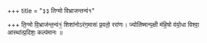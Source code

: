 +++
title = "३३ तिग्मो विभ्राजन्तन्वं१"

+++
ति॒ग्मो वि॒भ्राज॑न्त॒न्वं१॒॑ शिशा॑नोऽरंग॒मासः॑ प्र॒वतो॒ ररा॑णः। ज्योति॑ष्मान्प॒क्षी म॑हि॒षो व॑यो॒धा विश्वा॒ आस्था॑त्प्र॒दिशः॒ कल्प॑मानः ॥